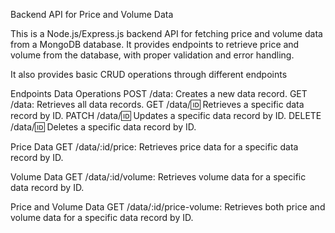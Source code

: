 Backend API for Price and Volume Data

This is a Node.js/Express.js backend API for fetching price and volume data from a MongoDB database. It provides endpoints to retrieve price and volume from the database, with proper validation and error handling.

It also provides basic CRUD operations through different endpoints

Endpoints
Data Operations
    POST /data: Creates a new data record.
    GET /data: Retrieves all data records.
    GET /data/:id: Retrieves a specific data record by ID.
    PATCH /data/:id: Updates a specific data record by ID.
    DELETE /data/:id: Deletes a specific data record by ID.

Price Data
    GET /data/:id/price: Retrieves price data for a specific data record by ID.

Volume Data
    GET /data/:id/volume: Retrieves volume data for a specific data record by ID.

Price and Volume Data
    GET /data/:id/price-volume: Retrieves both price and volume data for a specific data record by ID.